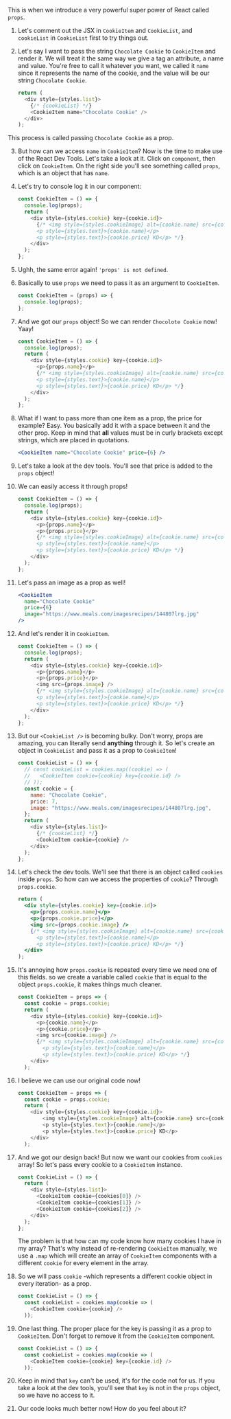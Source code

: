 This is when we introduce a very powerful super power of React called `props`.

1. Let's comment out the JSX in `CookieItem` and `CookieList`, and `cookieList` in `CookieList` first to try things out.

2. Let's say I want to pass the string `Chocolate Cookie` to `CookieItem` and render it. We will treat it the same way we give a tag an attribute, a name and value. You're free to call it whatever you want, we called it `name` since it represents the name of the cookie, and the value will be our string `Chocolate Cookie`.

   ```javascript
   return (
     <div style={styles.list}>
       {/* {cookieList} */}
       <CookieItem name="Chocolate Cookie" />
     </div>
   );
   ```

This process is called passing `Chocolate Cookie` as a prop.

3. But how can we access `name` in `CookieItem`? Now is the time to make use of the React Dev Tools. Let's take a look at it. Click on `component`, then click on `CookieItem`. On the right side you'll see something called `props`, which is an object that has `name`.

4. Let's try to console log it in our component:

   ```javascript
   const CookieItem = () => {
     console.log(props);
     return (
       <div style={styles.cookie} key={cookie.id}>
         {/* <img style={styles.cookieImage} alt={cookie.name} src={cookie.image} />
         <p style={styles.text}>{cookie.name}</p>
         <p style={styles.text}>{cookie.price} KD</p> */}
       </div>
     );
   };
   ```

5. Ughh, the same error again! `'props' is not defined`.

6. Basically to use `props` we need to pass it as an argument to `CookieItem`.

   ```javascript
   const CookieItem = (props) => {
     console.log(props);
   };
   ```

7. And we got our `props` object! So we can render `Chocolote Cookie` now! Yaay!

   ```javascript
   const CookieItem = () => {
     console.log(props);
     return (
       <div style={styles.cookie} key={cookie.id}>
         <p>{props.name}</p>
         {/* <img style={styles.cookieImage} alt={cookie.name} src={cookie.image} />
         <p style={styles.text}>{cookie.name}</p>
         <p style={styles.text}>{cookie.price} KD</p> */}
       </div>
     );
   };
   ```

8. What if I want to pass more than one item as a prop, the price for example? Easy. You basically add it with a space between it and the other prop. Keep in mind that **all** values must be in curly brackets except strings, which are placed in quotations.

   ```jsx
   <CookieItem name="Chocolate Cookie" price={6} />
   ```

9. Let's take a look at the dev tools. You'll see that price is added to the `props` object!

10. We can easily access it through props!

    ```javascript
    const CookieItem = () => {
      console.log(props);
      return (
        <div style={styles.cookie} key={cookie.id}>
          <p>{props.name}</p>
          <p>{props.price}</p>
          {/* <img style={styles.cookieImage} alt={cookie.name} src={cookie.image} />
          <p style={styles.text}>{cookie.name}</p>
          <p style={styles.text}>{cookie.price} KD</p> */}
        </div>
      );
    };
    ```

11. Let's pass an image as a prop as well!

    ```jsx
    <CookieItem
      name="Chocolate Cookie"
      price={6}
      image="https://www.meals.com/imagesrecipes/144807lrg.jpg"
    />
    ```

12. And let's render it in `CookieItem`.

    ```javascript
    const CookieItem = () => {
      console.log(props);
      return (
        <div style={styles.cookie} key={cookie.id}>
          <p>{props.name}</p>
          <p>{props.price}</p>
          <img src={props.image} />
          {/* <img style={styles.cookieImage} alt={cookie.name} src={cookie.image} />
          <p style={styles.text}>{cookie.name}</p>
          <p style={styles.text}>{cookie.price} KD</p> */}
        </div>
      );
    };
    ```

13. But our `<CookieList />` is becoming bulky. Don't worry, props are amazing, you can literally send **anything** through it. So let's create an object in `CookieList` and pass it as a prop to `CookieItem`!

    ```javascript
    const CookieList = () => {
      // const cookieList = cookies.map((cookie) => (
      //   <CookieItem cookie={cookie} key={cookie.id} />
      // ));
      const cookie = {
        name: "Chocolate Cookie",
        price: 7,
        image: "https://www.meals.com/imagesrecipes/144807lrg.jpg",
      };
      return (
        <div style={styles.list}>
          {/* {cookieList} */}
          <CookieItem cookie={cookie} />
        </div>
      );
    };
    ```

14. Let's check the dev tools. We'll see that there is an object called `cookies` inside `props`. So how can we access the properties of `cookie`? Through `props.cookie`.

    ```jsx
    return (
      <div style={styles.cookie} key={cookie.id}>
        <p>{props.cookie.name}</p>
        <p>{props.cookie.price}</p>
        <img src={props.cookie.image} />
        {/* <img style={styles.cookieImage} alt={cookie.name} src={cookie.image} />
          <p style={styles.text}>{cookie.name}</p>
          <p style={styles.text}>{cookie.price} KD</p> */}
      </div>
    );
    ```

15. It's annoying how `props.cookie` is repeated every time we need one of this fields. so we create a variable called `cookie` that is equal to the object `props.cookie`, it makes things much cleaner.

    ```javascript
    const CookieItem = props => {
      const cookie = props.cookie;
      return (
        <div style={styles.cookie} key={cookie.id}>
          <p>{cookie.name}</p>
          <p>{cookie.price}</p>
          <img src={cookie.image} />
          {/* <img style={styles.cookieImage} alt={cookie.name} src={cookie.image} />
            <p style={styles.text}>{cookie.name}</p>
            <p style={styles.text}>{cookie.price} KD</p> */}
        </div>
      );
    ```

16. I believe we can use our original code now!

    ```javascript
    const CookieItem = props => {
      const cookie = props.cookie;
      return (
        <div style={styles.cookie} key={cookie.id}>
            <img style={styles.cookieImage} alt={cookie.name} src={cookie.image} />
            <p style={styles.text}>{cookie.name}</p>
            <p style={styles.text}>{cookie.price} KD</p>
        </div>
      );
    ```

17. And we got our design back! But now we want our cookies from `cookies` array! So let's pass every cookie to a `CookieItem` instance.

    ```javascript
    const CookieList = () => {
      return (
        <div style={styles.list}>
          <CookieItem cookie={cookies[0]} />
          <CookieItem cookie={cookies[1]} />
          <CookieItem cookie={cookies[2]} />
        </div>
      );
    };
    ```

    The problem is that how can my code know how many cookies I have in my array? That's why instead of re-rendering `CookieItem` manually, we use a `.map` which will create an array of `CookieItem` components with a different `cookie` for every element in the array.

18. So we will pass `cookie` -which represents a different cookie object in every iteration- as a prop.

    ```javascript
    const CookieList = () => {
      const cookieList = cookies.map(cookie => (
        <CookieItem cookie={cookie} />
      ));
    ```

19. One last thing. The proper place for the key is passing it as a prop to `CookieItem`. Don't forget to remove it from the `CookieItem` component.

    ```javascript
    const CookieList = () => {
      const cookieList = cookies.map(cookie => (
        <CookieItem cookie={cookie} key={cookie.id} />
      ));
    ```

20. Keep in mind that `key` can't be used, it's for the code not for us. If you take a look at the dev tools, you'll see that `key` is not in the `props` object, so we have no access to it.

21. Our code looks much better now! How do you feel about it?
